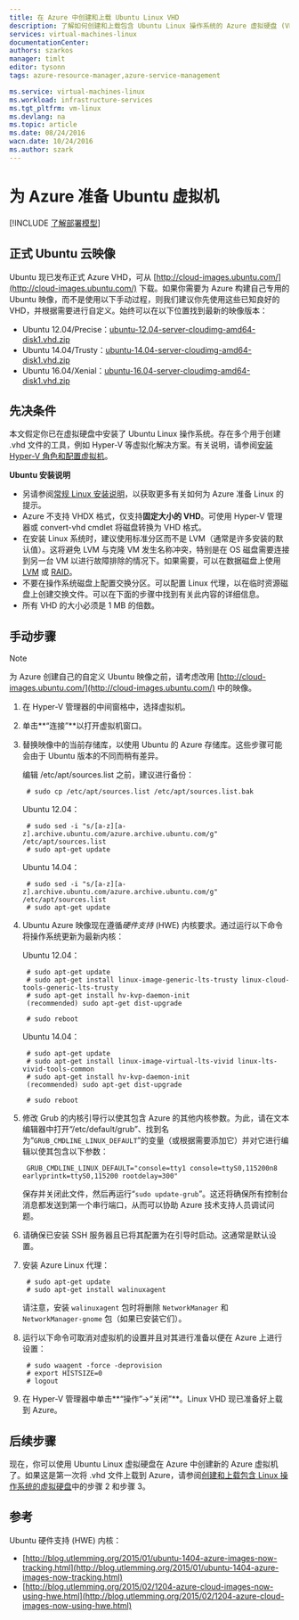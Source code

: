 ```yaml
---
title: 在 Azure 中创建和上载 Ubuntu Linux VHD
description: 了解如何创建和上载包含 Ubuntu Linux 操作系统的 Azure 虚拟硬盘 (VHD)。
services: virtual-machines-linux
documentationCenter: 
authors: szarkos
manager: timlt
editor: tysonn
tags: azure-resource-manager,azure-service-management

ms.service: virtual-machines-linux
ms.workload: infrastructure-services
ms.tgt_pltfrm: vm-linux
ms.devlang: na
ms.topic: article
ms.date: 08/24/2016
wacn.date: 10/24/2016
ms.author: szark
---
```


# 为 Azure 准备 Ubuntu 虚拟机

[!INCLUDE [了解部署模型](../../includes/learn-about-deployment-models-both-include.md)]

## 正式 Ubuntu 云映像
Ubuntu 现已发布正式 Azure VHD，可从 [http://cloud-images.ubuntu.com/](http://cloud-images.ubuntu.com/) 下载。如果你需要为 Azure 构建自己专用的 Ubuntu 映像，而不是使用以下手动过程，则我们建议你先使用这些已知良好的 VHD，并根据需要进行自定义。始终可以在以下位置找到最新的映像版本：

 - Ubuntu 12.04/Precise：[ubuntu-12.04-server-cloudimg-amd64-disk1.vhd.zip](http://cloud-images.ubuntu.com/releases/precise/release/ubuntu-12.04-server-cloudimg-amd64-disk1.vhd.zip)
 - Ubuntu 14.04/Trusty：[ubuntu-14.04-server-cloudimg-amd64-disk1.vhd.zip](http://cloud-images.ubuntu.com/releases/trusty/release/ubuntu-14.04-server-cloudimg-amd64-disk1.vhd.zip)
 - Ubuntu 16.04/Xenial：[ubuntu-16.04-server-cloudimg-amd64-disk1.vhd.zip](http://cloud-images.ubuntu.com/releases/xenial/release/ubuntu-16.04-server-cloudimg-amd64-disk1.vhd.zip)

## 先决条件

本文假定你已在虚拟硬盘中安装了 Ubuntu Linux 操作系统。存在多个用于创建 .vhd 文件的工具，例如 Hyper-V 等虚拟化解决方案。有关说明，请参阅[安装 Hyper-V 角色和配置虚拟机](http://technet.microsoft.com/zh-cn/library/hh846766.aspx)。

**Ubuntu 安装说明**

- 另请参阅[常规 Linux 安装说明](./virtual-machines-linux-create-upload-generic.md#general-linux-installation-notes)，以获取更多有关如何为 Azure 准备 Linux 的提示。
- Azure 不支持 VHDX 格式，仅支持**固定大小的 VHD**。可使用 Hyper-V 管理器或 convert-vhd cmdlet 将磁盘转换为 VHD 格式。
- 在安装 Linux 系统时，建议使用标准分区而不是 LVM（通常是许多安装的默认值）。这将避免 LVM 与克隆 VM 发生名称冲突，特别是在 OS 磁盘需要连接到另一台 VM 以进行故障排除的情况下。如果需要，可以在数据磁盘上使用 [LVM](./virtual-machines-linux-configure-lvm.md) 或 [RAID](./virtual-machines-linux-configure-raid.md)。
- 不要在操作系统磁盘上配置交换分区。可以配置 Linux 代理，以在临时资源磁盘上创建交换文件。可以在下面的步骤中找到有关此内容的详细信息。
- 所有 VHD 的大小必须是 1 MB 的倍数。

## 手动步骤

> [!NOTE]
> 为 Azure 创建自己的自定义 Ubuntu 映像之前，请考虑改用 [http://cloud-images.ubuntu.com/](http://cloud-images.ubuntu.com/) 中的映像。

1. 在 Hyper-V 管理器的中间窗格中，选择虚拟机。

2. 单击**“连接”**以打开虚拟机窗口。

3. 替换映像中的当前存储库，以使用 Ubuntu 的 Azure 存储库。这些步骤可能会由于 Ubuntu 版本的不同而稍有差异。

    编辑 /etc/apt/sources.list 之前，建议进行备份：

        # sudo cp /etc/apt/sources.list /etc/apt/sources.list.bak

    Ubuntu 12.04：

        # sudo sed -i "s/[a-z][a-z].archive.ubuntu.com/azure.archive.ubuntu.com/g" /etc/apt/sources.list
        # sudo apt-get update

    Ubuntu 14.04：

        # sudo sed -i "s/[a-z][a-z].archive.ubuntu.com/azure.archive.ubuntu.com/g" /etc/apt/sources.list
        # sudo apt-get update

4. Ubuntu Azure 映像现在遵循*硬件支持* (HWE) 内核要求。通过运行以下命令将操作系统更新为最新内核：

    Ubuntu 12.04：

        # sudo apt-get update
        # sudo apt-get install linux-image-generic-lts-trusty linux-cloud-tools-generic-lts-trusty
        # sudo apt-get install hv-kvp-daemon-init
        (recommended) sudo apt-get dist-upgrade

        # sudo reboot

    Ubuntu 14.04：

        # sudo apt-get update
        # sudo apt-get install linux-image-virtual-lts-vivid linux-lts-vivid-tools-common
        # sudo apt-get install hv-kvp-daemon-init
        (recommended) sudo apt-get dist-upgrade

        # sudo reboot

5. 修改 Grub 的内核引导行以使其包含 Azure 的其他内核参数。为此，请在文本编辑器中打开“/etc/default/grub”、找到名为“`GRUB_CMDLINE_LINUX_DEFAULT`”的变量（或根据需要添加它）并对它进行编辑以使其包含以下参数：

        GRUB_CMDLINE_LINUX_DEFAULT="console=tty1 console=ttyS0,115200n8 earlyprintk=ttyS0,115200 rootdelay=300"

    保存并关闭此文件，然后再运行“`sudo update-grub`”。这还将确保所有控制台消息都发送到第一个串行端口，从而可以协助 Azure 技术支持人员调试问题。

6. 请确保已安装 SSH 服务器且已将其配置为在引导时启动。这通常是默认设置。

7. 安装 Azure Linux 代理：

        # sudo apt-get update
        # sudo apt-get install walinuxagent

    请注意，安装 `walinuxagent` 包时将删除 `NetworkManager` 和 `NetworkManager-gnome` 包（如果已安装它们）。

8. 运行以下命令可取消对虚拟机的设置并且对其进行准备以便在 Azure 上进行设置：

        # sudo waagent -force -deprovision
        # export HISTSIZE=0
        # logout

9. 在 Hyper-V 管理器中单击**“操作”->“关闭”**。Linux VHD 现已准备好上载到 Azure。

## 后续步骤
现在，你可以使用 Ubuntu Linux 虚拟硬盘在 Azure 中创建新的 Azure 虚拟机了。如果这是第一次将 .vhd 文件上载到 Azure，请参阅[创建和上载包含 Linux 操作系统的虚拟硬盘](./virtual-machines-linux-classic-create-upload-vhd.md)中的步骤 2 和步骤 3。

## 参考 ##

Ubuntu 硬件支持 (HWE) 内核：

- [http://blog.utlemming.org/2015/01/ubuntu-1404-azure-images-now-tracking.html](http://blog.utlemming.org/2015/01/ubuntu-1404-azure-images-now-tracking.html)
- [http://blog.utlemming.org/2015/02/1204-azure-cloud-images-now-using-hwe.html](http://blog.utlemming.org/2015/02/1204-azure-cloud-images-now-using-hwe.html)

<!---HONumber=Mooncake_1017_2016-->